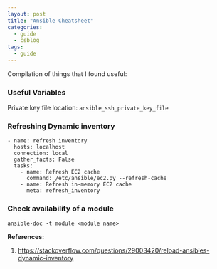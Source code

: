 ```yaml
---
layout: post
title: "Ansible Cheatsheet"
categories:
  - guide
  - csblog
tags:
  - guide
---
```


Compilation of things that I found useful:

### Useful Variables
Private key file location: `ansible_ssh_private_key_file`

### Refreshing Dynamic inventory
```
- name: refresh inventory
  hosts: localhost
  connection: local
  gather_facts: False
  tasks:
    - name: Refresh EC2 cache
      command: /etc/ansible/ec2.py --refresh-cache
    - name: Refresh in-memory EC2 cache
      meta: refresh_inventory
```
### Check availability of a module
``ansible-doc -t module <module name>``

**References:**

1. https://stackoverflow.com/questions/29003420/reload-ansibles-dynamic-inventory
